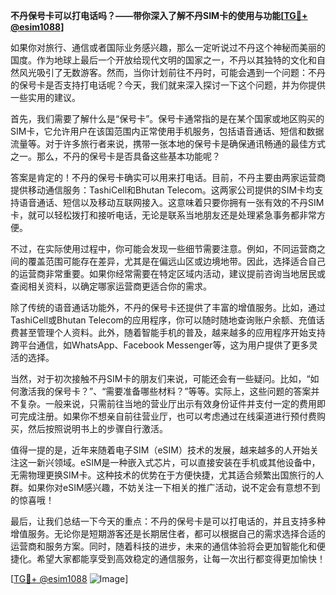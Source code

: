 **不丹保号卡可以打电话吗？——带你深入了解不丹SIM卡的使用与功能[[TG💪+ @esim1088](https://t.me/s/esim1088)]**

如果你对旅行、通信或者国际业务感兴趣，那么一定听说过不丹这个神秘而美丽的国度。作为地球上最后一个开放给现代文明的国家之一，不丹以其独特的文化和自然风光吸引了无数游客。然而，当你计划前往不丹时，可能会遇到一个问题：不丹的保号卡是否支持打电话呢？今天，我们就来深入探讨一下这个问题，并为你提供一些实用的建议。

首先，我们需要了解什么是“保号卡”。保号卡通常指的是在某个国家或地区购买的SIM卡，它允许用户在该国范围内正常使用手机服务，包括语音通话、短信和数据流量等。对于许多旅行者来说，携带一张本地的保号卡是确保通讯畅通的最佳方式之一。那么，不丹的保号卡是否具备这些基本功能呢？

答案是肯定的！不丹的保号卡确实可以用来打电话。目前，不丹主要由两家运营商提供移动通信服务：TashiCell和Bhutan Telecom。这两家公司提供的SIM卡均支持语音通话、短信以及移动互联网接入。这意味着只要你拥有一张有效的不丹SIM卡，就可以轻松拨打和接听电话，无论是联系当地朋友还是处理紧急事务都非常方便。

不过，在实际使用过程中，你可能会发现一些细节需要注意。例如，不同运营商之间的覆盖范围可能存在差异，尤其是在偏远山区或边境地带。因此，选择适合自己的运营商非常重要。如果你经常需要在特定区域内活动，建议提前咨询当地居民或查阅相关资料，以确定哪家运营商更适合你的需求。

除了传统的语音通话功能外，不丹的保号卡还提供了丰富的增值服务。比如，通过TashiCell或Bhutan Telecom的应用程序，你可以随时随地查询账户余额、充值话费甚至管理个人资料。此外，随着智能手机的普及，越来越多的应用程序开始支持跨平台通信，如WhatsApp、Facebook Messenger等，这为用户提供了更多灵活的选择。

当然，对于初次接触不丹SIM卡的朋友们来说，可能还会有一些疑问。比如，“如何激活我的保号卡？”、“需要准备哪些材料？”等等。实际上，这些问题的答案并不复杂。一般来说，只需前往当地的营业厅出示有效身份证件并支付一定的费用即可完成注册。如果你不想亲自前往营业厅，也可以考虑通过在线渠道进行预付费购买，然后按照说明书上的步骤自行激活。

值得一提的是，近年来随着电子SIM（eSIM）技术的发展，越来越多的人开始关注这一新兴领域。eSIM是一种嵌入式芯片，可以直接安装在手机或其他设备中，无需物理更换SIM卡。这种技术的优势在于方便快捷，尤其适合频繁出国旅行的人群。如果你对eSIM感兴趣，不妨关注一下相关的推广活动，说不定会有意想不到的惊喜哦！

最后，让我们总结一下今天的重点：不丹的保号卡是可以打电话的，并且支持多种增值服务。无论你是短期游客还是长期居住者，都可以根据自己的需求选择合适的运营商和服务方案。同时，随着科技的进步，未来的通信体验将会更加智能化和便捷化。希望大家都能享受到高效稳定的通信服务，让每一次出行都变得更加愉快！

[[TG💪+ @esim1088](https://t.me/s/esim1088) ![Image](https://i.postimg.cc/4NQfJmqS/Snipaste-2025-05-13-00-14-12.png)]